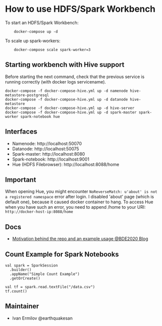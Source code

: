 # How to use HDFS/Spark Workbench

To start an HDFS/Spark Workbench:
```
    docker-compose up -d
```

To scale up spark-workers:
```
    docker-compose scale spark-worker=3
```

## Starting workbench with Hive support

Before starting the next command, check that the previous service is running correctly (with docker logs servicename).
```
docker-compose -f docker-compose-hive.yml up -d namenode hive-metastore-postgresql
docker-compose -f docker-compose-hive.yml up -d datanode hive-metastore
docker-compose -f docker-compose-hive.yml up -d hive-server
docker-compose -f docker-compose-hive.yml up -d spark-master spark-worker spark-notebook hue
```

## Interfaces

* Namenode: http://localhost:50070
* Datanode: http://localhost:50075
* Spark-master: http://localhost:8080
* Spark-notebook: http://localhost:9001
* Hue (HDFS Filebrowser): http://localhost:8088/home

## Important

When opening Hue, you might encounter ```NoReverseMatch: u'about' is not a registered namespace``` error after login. I disabled 'about' page (which is default one), because it caused docker container to hang. To access Hue when you have such an error, you need to append /home to your URI: ```http://docker-host-ip:8088/home```

## Docs
* [Motivation behind the repo and an example usage @BDE2020 Blog](http://www.big-data-europe.eu/scalable-sparkhdfs-workbench-using-docker/)

## Count Example for Spark Notebooks
```
val spark = SparkSession
  .builder()
  .appName("Simple Count Example")
  .getOrCreate()

val tf = spark.read.textFile("/data.csv")
tf.count()
```

## Maintainer
* Ivan Ermilov @earthquakesan
